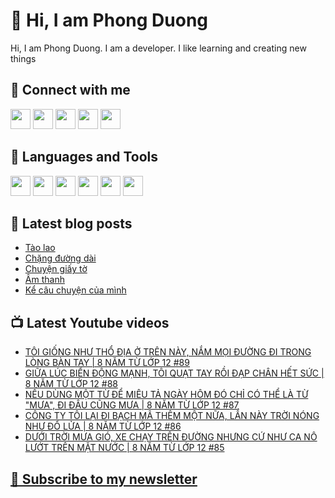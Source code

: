 # 👋 Hi, I am Phong Duong

Hi, I am Phong Duong. I am a developer. I like learning and creating new things

## 🔗 Connect with me
[<img height="32" width="32" src="https://cdn.jsdelivr.net/npm/simple-icons@v3/icons/youtube.svg" />](https://www.youtube.com/channel/UCXykqt3V2-9bYXKWZRcH0rA)
[<img height="32" width="32" src="https://cdn.jsdelivr.net/npm/simple-icons@v3/icons/instagram.svg" />](https://www.instagram.com/phongduonglh)
[<img height="32" width="32" src="https://cdn.jsdelivr.net/npm/simple-icons@v3/icons/twitter.svg" />](https://twitter.com/phongduonglh)
[<img height="32" width="32" src="https://cdn.jsdelivr.net/npm/simple-icons@v3/icons/facebook.svg" />](https://www.facebook.com/phongduonglh)
[<img height="32" width="32" src="https://cdn.jsdelivr.net/npm/simple-icons@v3/icons/linkedin.svg" />](https://www.linkedin.com/in/phongduonglh)

## 🧰 Languages and Tools

[<img height="32" width="32" src="https://cdn.jsdelivr.net/npm/simple-icons@v3/icons/javascript.svg" />](javascript)
[<img height="32" width="32" src="https://cdn.jsdelivr.net/npm/simple-icons@v3/icons/html5.svg" />](html5)
[<img height="32" width="32" src="https://cdn.jsdelivr.net/npm/simple-icons@v3/icons/css3.svg" />](css3)
[<img height="32" width="32" src="https://cdn.jsdelivr.net/npm/simple-icons@v3/icons/node-dot-js.svg" />](nodejs)
[<img height="32" width="32" src="https://cdn.jsdelivr.net/npm/simple-icons@v3/icons/react.svg" />](react)
[<img height="32" width="32" src="https://cdn.jsdelivr.net/npm/simple-icons@v3/icons/vue-dot-js.svg" />](vue)

## 📝 Latest blog posts

<!-- BLOG-POST-LIST:START -->
- [Tào lao](https://phongduong.dev/blog/2021/07/tao-lao/)
- [Chặng đường dài](https://phongduong.dev/blog/2021/07/chang-duong-dai/)
- [Chuyện giấy tờ](https://phongduong.dev/blog/2021/07/chuyen-giay-to/)
- [Âm thanh](https://phongduong.dev/blog/2021/07/am-thanh/)
- [Kể câu chuyện của mình](https://phongduong.dev/blog/2021/07/ke-cau-chuyen-cua-minh/)
<!-- BLOG-POST-LIST:END -->

## 📺 Latest Youtube videos

<!-- YOUTUBE-VIDEO-LIST:START -->
- [TÔI GIỐNG NHƯ THỔ ĐỊA Ở TRÊN NÀY, NẮM MỌI ĐƯỜNG ĐI TRONG LÒNG BÀN TAY | 8 NĂM TỪ LỚP 12 #89](https://www.youtube.com/watch?v=xJfsMR5hKjE)
- [GIỮA LÚC BIỂN ĐỘNG MẠNH, TÔI QUẠT TAY RỒI ĐẠP CHÂN HẾT SỨC | 8 NĂM TỪ LỚP 12 #88](https://www.youtube.com/watch?v=voha4APqnmE)
- [NẾU DÙNG MỘT TỪ ĐỂ MIÊU TẢ NGÀY HÔM ĐÓ CHỈ CÓ THỂ LÀ TỪ "MƯA", ĐI ĐÂU CŨNG MƯA | 8 NĂM TỪ LỚP 12 #87](https://www.youtube.com/watch?v=RGPSwOkPjCU)
- [CÔNG TY TÔI LẠI ĐI BẠCH MÃ THÊM MỘT NỮA, LẦN NÀY TRỜI NÓNG NHƯ ĐỔ LỬA | 8 NĂM TỪ LỚP 12 #86](https://www.youtube.com/watch?v=VS2khbO3_7Q)
- [DƯỚI TRỜI MƯA GIÓ, XE CHẠY TRÊN ĐƯỜNG NHƯNG CỨ NHƯ CA NÔ LƯỚT TRÊN MẶT NƯỚC | 8 NĂM TỪ LỚP 12 #85](https://www.youtube.com/watch?v=KqJLEX_HheA)
<!-- YOUTUBE-VIDEO-LIST:END -->

## [💌 Subscribe to my newsletter](https://koogio.substack.com/)

